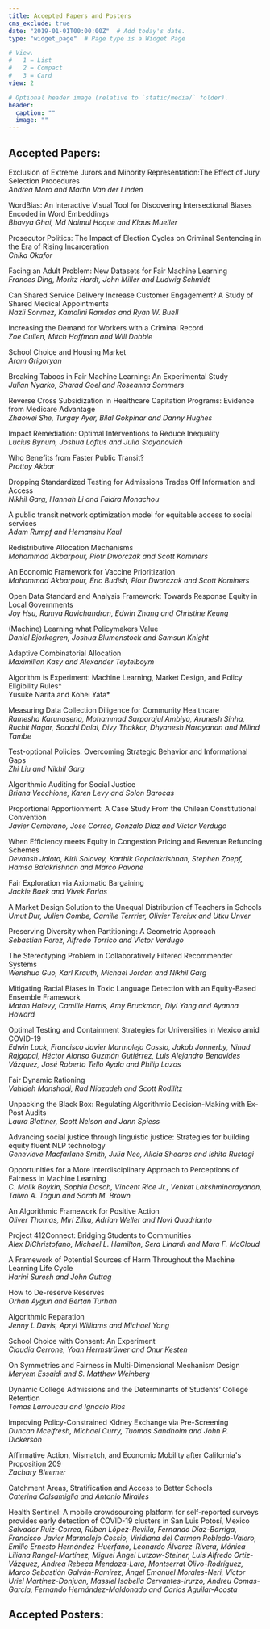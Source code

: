 ```yaml
---
title: Accepted Papers and Posters
cms_exclude: true
date: "2019-01-01T00:00:00Z"  # Add today's date.
type: "widget_page"  # Page type is a Widget Page

# View.
#   1 = List
#   2 = Compact
#   3 = Card
view: 2

# Optional header image (relative to `static/media/` folder).
header:
  caption: ""
  image: ""
---
```


## Accepted Papers:
Exclusion of Extreme Jurors and Minority Representation:The Effect of Jury Selection Procedures  
*Andrea Moro and Martin Van der Linden*

WordBias: An Interactive Visual Tool for Discovering Intersectional Biases Encoded in Word Embeddings  
*Bhavya Ghai, Md Naimul Hoque and Klaus Mueller*

Prosecutor Politics: The Impact of Election Cycles on Criminal Sentencing in the Era of Rising Incarceration  
*Chika Okafor*

Facing an Adult Problem: New Datasets for Fair Machine Learning   
*Frances Ding, Moritz Hardt, John Miller and Ludwig Schmidt*

Can Shared Service Delivery Increase Customer Engagement? A Study of Shared Medical Appointments  
*Nazli Sonmez, Kamalini Ramdas and Ryan W. Buell*

Increasing the Demand for Workers with a Criminal Record   	
*Zoe Cullen, Mitch Hoffman and Will Dobbie*

School Choice and Housing Market  
*Aram Grigoryan*

Breaking Taboos in Fair Machine Learning: An Experimental Study  
*Julian Nyarko, Sharad Goel and Roseanna Sommers*

Reverse Cross Subsidization in Healthcare Capitation Programs: Evidence from Medicare Advantage  
*Zhaowei She, Turgay Ayer, Bilal Gokpinar and Danny Hughes*

Impact Remediation: Optimal Interventions to Reduce Inequality  
*Lucius Bynum, Joshua Loftus and Julia Stoyanovich*

Who Benefits from Faster Public Transit?  
*Prottoy Akbar*

Dropping Standardized Testing for Admissions Trades Off Information and Access  
*Nikhil Garg, Hannah Li and Faidra Monachou*

A public transit network optimization model for equitable access to social services  
*Adam Rumpf and Hemanshu Kaul*

Redistributive Allocation Mechanisms  
*Mohammad Akbarpour, Piotr Dworczak and Scott Kominers*

An Economic Framework for Vaccine Prioritization  
*Mohammad Akbarpour, Eric Budish, Piotr Dworczak and Scott Kominers*

Open Data Standard and Analysis Framework: Towards Response Equity in Local Governments  
*Joy Hsu, Ramya Ravichandran, Edwin Zhang and Christine Keung*

(Machine) Learning what Policymakers Value  
*Daniel Bjorkegren, Joshua Blumenstock and Samsun Knight*

Adaptive Combinatorial Allocation  
*Maximilian Kasy and Alexander Teytelboym*

Algorithm is Experiment: Machine Learning, Market Design, and Policy Eligibility Rules*  
Yusuke Narita and Kohei Yata*

Measuring Data Collection Diligence for Community Healthcare  
*Ramesha Karunasena, Mohammad Sarparajul Ambiya, Arunesh Sinha, Ruchit Nagar, Saachi Dalal, Divy Thakkar, Dhyanesh Narayanan and Milind Tambe*

Test-optional Policies: Overcoming Strategic Behavior and Informational Gaps  
*Zhi Liu and Nikhil Garg*

Algorithmic Auditing for Social Justice  
*Briana Vecchione, Karen Levy and Solon Barocas*

Proportional Apportionment: A Case Study From the Chilean Constitutional Convention  
*Javier Cembrano, Jose Correa, Gonzalo Diaz and Victor Verdugo*

When Efficiency meets Equity in Congestion Pricing and Revenue Refunding Schemes  
*Devansh Jalota, Kiril Solovey, Karthik Gopalakrishnan, Stephen Zoepf, Hamsa Balakrishnan and Marco Pavone*

Fair Exploration via Axiomatic Bargaining  
*Jackie Baek and Vivek Farias*

A Market Design Solution to the Unequal Distribution of Teachers in Schools  
*Umut Dur, Julien Combe, Camille Terrrier, Olivier Terciux and Utku Unver*

Preserving Diversity when Partitioning: A Geometric Approach  
*Sebastian Perez, Alfredo Torrico and Victor Verdugo*

The Stereotyping Problem in Collaboratively Filtered Recommender Systems  
*Wenshuo Guo, Karl Krauth, Michael Jordan and Nikhil Garg*

Mitigating Racial Biases in Toxic Language Detection with an Equity-Based Ensemble Framework  
*Matan Halevy, Camille Harris, Amy Bruckman, Diyi Yang and Ayanna Howard*

Optimal Testing and Containment Strategies for Universities in Mexico amid COVID-19  
*Edwin Lock, Francisco Javier Marmolejo Cossio, Jakob Jonnerby, Ninad Rajgopal, Héctor Alonso Guzmán Gutiérrez, Luis Alejandro Benavides Vázquez, José Roberto Tello Ayala and Philip Lazos*

Fair Dynamic Rationing  
*Vahideh Manshadi, Rad Niazadeh and Scott Rodilitz*

Unpacking the Black Box: Regulating Algorithmic Decision-Making with Ex-Post Audits  
*Laura Blattner, Scott Nelson and Jann Spiess*

Advancing social justice through linguistic justice: Strategies for building equity fluent NLP technology  
*Genevieve Macfarlane Smith, Julia Nee, Alicia Sheares and Ishita Rustagi*

Opportunities for a More Interdisciplinary Approach to Perceptions of Fairness in Machine Learning  
*C. Malik Boykin, Sophia Dasch, Vincent Rice Jr., Venkat Lakshminarayanan, Taiwo A. Togun and Sarah M. Brown*

An Algorithmic Framework for Positive Action  
*Oliver Thomas, Miri Zilka, Adrian Weller and Novi Quadrianto*

Project 412Connect: Bridging Students to Communities  
*Alex DiChristofano, Michael L. Hamilton, Sera Linardi and Mara F. McCloud*

A Framework of Potential Sources of Harm Throughout the Machine Learning Life Cycle  
*Harini Suresh and John Guttag*

How to De-reserve Reserves  
*Orhan Aygun and Bertan Turhan*

Algorithmic Reparation  
*Jenny L Davis, Apryl Williams and Michael Yang*

School Choice with Consent: An Experiment  
*Claudia Cerrone, Yoan Hermstrüwer and Onur Kesten*

On Symmetries and Fairness in Multi-Dimensional Mechanism Design  
*Meryem Essaidi and S. Matthew Weinberg*

Dynamic College Admissions and the Determinants of Students’ College Retention  
*Tomas Larroucau and Ignacio Rios*

Improving Policy-Constrained Kidney Exchange via Pre-Screening  
*Duncan Mcelfresh, Michael Curry, Tuomas Sandholm and John P. Dickerson*

Affirmative Action, Mismatch, and Economic Mobility after California's Proposition 209  
*Zachary Bleemer*

Catchment Areas, Stratification and Access to Better Schools  
*Caterina Calsamiglia and Antonio Miralles*

Health Sentinel: A mobile crowdsourcing platform for self-reported surveys provides early detection of COVID-19 clusters in San Luis Potosí, Mexico  
*Salvador Ruiz-Correa, Rúben López-Revilla, Fernando Díaz-Barriga, Francisco Javier Marmolejo Cossio, Viridiana del Carmen Robledo-Valero, Emilio Ernesto Hernández-Huérfano, Leonardo Álvarez-Rivera, Mónica Liliana Rangel-Martínez, Miguel Ángel Lutzow-Steiner, Luis Alfredo Ortiz-Vázquez, Andrea Rebeca Mendoza-Lara, Montserrat Olivo-Rodríguez, Marco Sebastián Galván-Ramírez, Ángel Emanuel Morales-Neri, Víctor Uriel Martínez-Donjuan, Massiel Isabella Cervantes-Irurzo, Andreu Comas-García, Fernando Hernández-Maldonado and Carlos Aguilar-Acosta*



## Accepted Posters:
